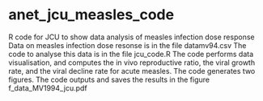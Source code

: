 # anet_jcu_measles_code
R code for JCU to show data analysis of measles infection dose response
Data on measles infection dose resonse is in the file datamv94.csv
The code to analyse this data is in the file jcu_code.R
The code performs data visualisation, and computes the in vivo reproductive ratio, the viral growth rate, and the viral decline  rate for acute  measles.
The code generates two figures.
The code outputs and saves the results in the figure f_data_MV1994_jcu.pdf
